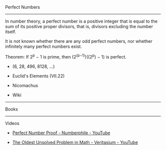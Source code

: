 Perfect Numbers

- - - -

In number theory, a perfect number is a positive integer that is equal to the sum of its positive proper divisors, that is, divisors excluding the number itself.

It is not known whether there are any odd perfect numbers, nor whether infinitely many perfect numbers exist.

Theorem: If 2<sup>p</sup> − 1 is prime, then (2<sup>(p−1)</sup>)((2<sup>p</sup>) − 1) is perfect.

* (6, 28, 496, 8128, ...)

* Euclid's Elements (VII.22)
  
* Nicomachus

* Wiki

- - - -

Books

- - - - 

Videos

* [Perfect Number Proof - Numberphile - YouTube](https://youtu.be/q8n15q1v4Xo?si=1InIpRoUWwA67blC)

* [The Oldest Unsolved Problem in Math - Veritasium - YouTube](https://youtu.be/Zrv1EDIqHkY?si=vbkaICySIFlnOVsT)
